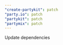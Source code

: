 ```yaml
---
"create-partykit": patch
"party.io": patch
"partykit": patch
"partymix": patch
---
```


Update dependencies
